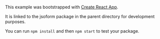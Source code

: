 This example was bootstrapped with [Create React App](https://github.com/facebook/create-react-app).

It is linked to the jsoform package in the parent directory for development purposes.

You can run `npm install` and then `npm start` to test your package.
